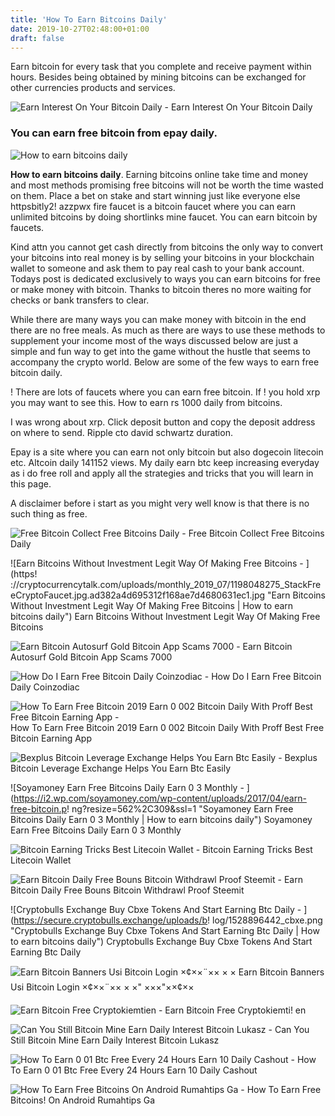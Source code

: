 ```yaml
---
title: 'How To Earn Bitcoins Daily'
date: 2019-10-27T02:48:00+01:00
draft: false
---
```


Earn bitcoin for every task that you complete and receive payment within hours. Besides being obtained by mining bitcoins can be exchanged for other currencies products and services.

![Earn Interest On Your Bitcoin Daily - ](http://whatsmyhashrate.weebly.com/uploads/1/0/9/8/109875888/fbtcearn_orig.png "Earn Interest On Your Bitcoin Daily | How to earn bitcoins daily") Earn Interest On Your Bitcoin Daily

### You can earn free bitcoin from epay daily.

![How to earn bitcoins daily](https://bitcoinglobevip.com/wp-content/uploads/2019/04/cryptotabbrowser.png "How to earn bitcoins daily")

**How to earn bitcoins daily**. Earning bitcoins online take time and money and most methods promising free bitcoins will not be worth the time wasted on them. Place a bet on stake and start winning just like everyone else httpsbitly2! azzpwx fire faucet is a bitcoin faucet where you can earn unlimited bitcoins by doing shortlinks mine faucet. You can earn bitcoin by faucets.

Kind attn you cannot get cash directly from bitcoins the only way to convert your bitcoins into real money is by selling your bitcoins in your blockchain wallet to someone and ask them to pay real cash to your bank account. Todays post is dedicated exclusively to ways you can earn bitcoins for free or make money with bitcoin. Thanks to bitcoin theres no more waiting for checks or bank transfers to clear.

While there are many ways you can make money with bitcoin in the end there are no free meals. As much as there are ways to use these methods to supplement your income most of the ways discussed below are just a simple and fun way to get into the game without the hustle that seems to accompany the crypto world. Below are some of the few ways to earn free bitcoin daily.

! There are lots of faucets where you can earn free bitcoin. If ! you hold xrp you may want to see this. How to earn rs 1000 daily from bitcoins.

I was wrong about xrp. Click deposit button and copy the deposit address on where to send. Ripple cto david schwartz duration.

Epay is a site where you can earn not only bitcoin but also dogecoin litecoin etc. Altcoin daily 141152 views. My daily earn btc keep increasing everyday as i do free roll and apply all the strategies and tricks that you will learn in this page.

A disclaimer before i start as you might very well know is that there is no such thing as free.

![Free Bitcoin Collect Free Bitcoins Daily - ](https://www.bitcoinerpro.com/uploads/8/3/3/9/8339947/earned-freebitcoin_orig.png "Free Bitcoin Collect Free Bitcoins Daily | How to earn bitcoins daily") Free Bitcoin Collect Free Bitcoins Daily

![Earn Bitcoins Without Investment Legit Way Of Making Free Bitcoins - ](https!   ://cryptocurrencytalk.com/uploads/monthly_2019_07/1198048275_StackFreeCryptoFaucet.jpg.ad382a4d695312f168ae7d4680631ec1.jpg "Earn Bitcoins Without Investment Legit Way Of Making Free Bitcoins | How to earn bitcoins daily") Earn Bitcoins Without Investment Legit Way Of Making Free Bitcoins

![Earn Bitcoin Autosurf Gold Bitcoin App Scams 7000 - ](https://coiner.jp/wp-content/uploads/2017/10/bitcoingold-twitter.jpg "Earn Bitcoin Autosurf Gold Bitcoin App Scams 7000 | How to earn bitcoins daily") Earn Bitcoin Autosurf Gold Bitcoin App Scams 7000

![How Do I Earn Free Bitcoin Daily Coinzodiac - ](https://coinzodiac.com/wp-content/uploads/2018/03/chopcoin-1024x550.jpg "How Do I Earn Free Bitcoin Daily Coinzodiac | How to earn bitco!   ins daily") How Do I Earn Free Bitcoin Daily Coinzodiac

![How To Earn Free Bitcoin 2019 Earn 0 002 Bitcoin Daily With Proff Best Free Bitcoin Earning App - ](https://i.ytimg.com/vi/A5gbr4v4k9Q/maxresdefault.jpg "How To Earn Free Bitcoin 2019 Earn 0 002 Bitcoin Daily With Proff Best Free Bitcoin Earning App | How to earn bitcoins daily") How To Earn Free Bitcoin 2019 Earn 0 002 Bitcoin Daily With Proff Best Free Bitcoin Earning App

![Bexplus Bitcoin Leverage Exchange Helps You Earn Btc Easily - ](https://www.businessfast.co.uk/wp-content/uploads/2019/04/_129_Bexplus-Bitcoin-Leverage-Exchange-Helps-You-Earn-BTC-Easily-Crypto-Daily.png "Bexplus Bitcoin Leverage Exchange Helps You Earn Btc Easily | How to earn bitcoins daily") Bexplus Bitcoin Leverage Exchange Helps You Earn Btc Easily

![Soyamoney Earn Free Bitcoins Daily Earn 0 3 Monthly - ](https://i2.wp.com/soyamoney.com/wp-content/uploads/2017/04/earn-free-bitcoin.p!   ng?resize=562%2C309&ssl=1 "Soyamoney Earn Free Bitcoins Daily Earn 0 3 Monthly | How to earn bitcoins daily") Soyamoney Earn Free Bitcoins Daily Earn 0 3 Monthly

![Bitcoin Earning Tricks Best Litecoin Wallet - ](https://s2-ssl.dmcdn.net/nvX6M/x360-WHG.jpg "Bitcoin Earning Tricks Best Litecoin Wallet | How to earn bitcoins daily") Bitcoin Earning Tricks Best Litecoin Wallet

![Earn Bitcoin Daily Free Bouns Bitcoin Withdrawl Proof Steemit - ](https://steemitimages.com/640x0/https://cdn.steemitimages.com/DQmYNP37Chx6aHeX9kxKTEtUbdy9bqKzKwMYVdrikVPHTSg/20181002_125559.jpg "Earn Bitcoin Daily Free Bouns Bitcoin Withdrawl Proof Steemit | How to earn bitcoins daily") Earn Bitcoin Daily Free Bouns Bitcoin Withdrawl Proof Steemit

![Cryptobulls Exchange Buy Cbxe Tokens And Start Earning Btc Daily - ](https://secure.cryptobulls.exchange/uploads/b!   log/1528896442_cbxe.png "Cryptobulls Exchange Buy Cbxe Tokens And Start Earning Btc Daily | How to earn bitcoins daily") Cryptobulls Exchange Buy Cbxe Tokens And Start Earning Btc Daily

![Earn Bitcoin Banners Usi Bitcoin Login ×¢××¨×× × ×](https://cssc0der.com/wp-content/uploads/2017/12/usi-banner.jpg "Earn Bitcoin Banners Usi Bitcoin Login ×¢××¨×× × ×") Earn Bitcoin Banners Usi Bitcoin Login ×¢××¨×× × ×" ×××"××¢××

![Earn Bitcoin Free Cryptokiemtien - ](https://i2.wp.com/cryptokiemtien.com/wp-content/uploads/2019/03/ADBTC.png?resize=326%2C245&ssl=1 "Earn Bitcoin Free Cryptokiemtien | How to earn bitcoins daily") Earn Bitcoin Free Cryptokiemti! en

![Can You Still Bitcoin Mine Earn Daily Interest Bitcoin Lukasz - ](https://qph.fs.quoracdn.net/main-qimg-34ce98ebd2ddc9001d81e5d9392a1037 "Can You Still Bitcoin Mine Earn Daily Interest Bitcoin Lukasz | How to earn bitcoins daily") Can You Still Bitcoin Mine Earn Daily Interest Bitcoin Lukasz

![How To Earn 0 01 Btc Free Every 24 Hours Earn 10 Daily Cashout - ](https://ytimg.googleusercontent.com/vi/5GAiSoz5BBY/mqdefault.jpg "How To Earn 0 01 Btc Free Every 24 Hours Earn 10 Daily Cashout | How to earn bitcoins daily") How To Earn 0 01 Btc Free Every 24 Hours Earn 10 Daily Cashout

![How To Earn Free Bitcoins On Android Rumahtips Ga - ](http://bitcoinvideospro.com/wp-content/uploads/2017/05/1495858188_maxresdefault.jpg "How To Earn Free Bitcoins On Android R!   umahtips Ga | How to earn bitcoins daily") How To Earn Free Bitcoins! On Android Rumahtips Ga